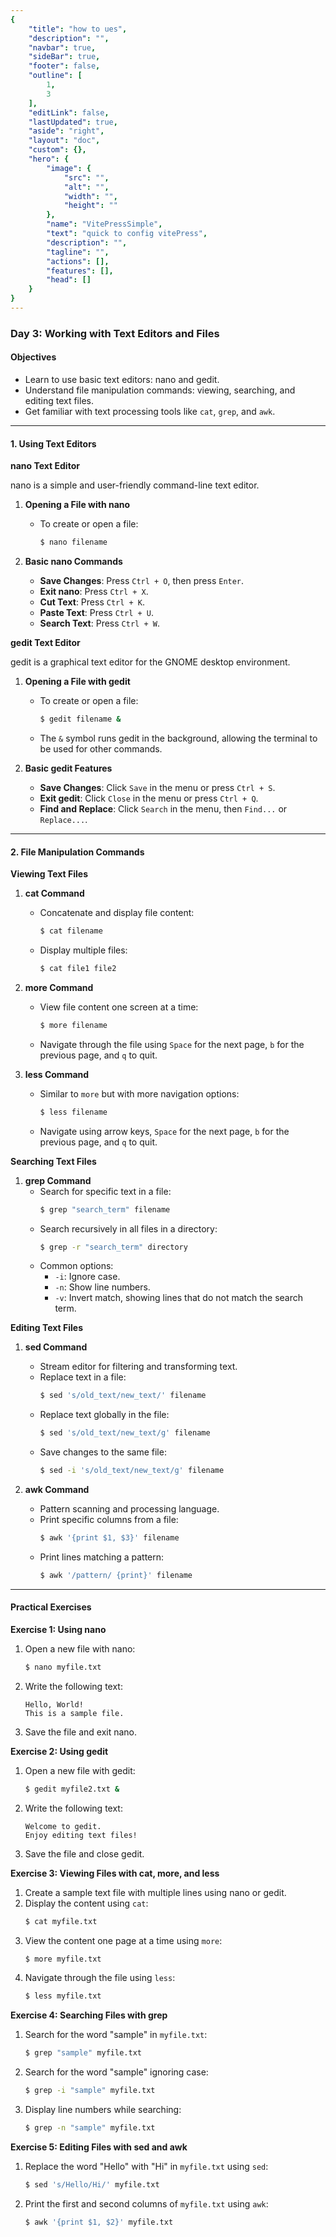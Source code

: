 ```yaml
---
{
    "title": "how to ues",
    "description": "",
    "navbar": true,
    "sideBar": true,
    "footer": false,
    "outline": [
        1,
        3
    ],
    "editLink": false,
    "lastUpdated": true,
    "aside": "right",
    "layout": "doc",
    "custom": {},
    "hero": {
        "image": {
            "src": "",
            "alt": "",
            "width": "",
            "height": ""
        },
        "name": "VitePressSimple",
        "text": "quick to config vitePress",
        "description": "",
        "tagline": "",
        "actions": [],
        "features": [],
        "head": []
    }
}
---
```


### Day 3: Working with Text Editors and Files

#### Objectives

- Learn to use basic text editors: nano and gedit.
- Understand file manipulation commands: viewing, searching, and editing text files.
- Get familiar with text processing tools like `cat`, `grep`, and `awk`.

---

#### 1. Using Text Editors

**nano Text Editor**

nano is a simple and user-friendly command-line text editor.

1. **Opening a File with nano**

   - To create or open a file:
     ```bash
     $ nano filename
     ```
2. **Basic nano Commands**

   - **Save Changes**: Press `Ctrl + O`, then press `Enter`.
   - **Exit nano**: Press `Ctrl + X`.
   - **Cut Text**: Press `Ctrl + K`.
   - **Paste Text**: Press `Ctrl + U`.
   - **Search Text**: Press `Ctrl + W`.

**gedit Text Editor**

gedit is a graphical text editor for the GNOME desktop environment.

1. **Opening a File with gedit**

   - To create or open a file:
     ```bash
     $ gedit filename &
     ```
   - The `&` symbol runs gedit in the background, allowing the terminal to be used for other commands.
2. **Basic gedit Features**

   - **Save Changes**: Click `Save` in the menu or press `Ctrl + S`.
   - **Exit gedit**: Click `Close` in the menu or press `Ctrl + Q`.
   - **Find and Replace**: Click `Search` in the menu, then `Find...` or `Replace...`.

---

#### 2. File Manipulation Commands

**Viewing Text Files**

1. **cat Command**

   - Concatenate and display file content:
     ```bash
     $ cat filename
     ```
   - Display multiple files:
     ```bash
     $ cat file1 file2
     ```
2. **more Command**

   - View file content one screen at a time:
     ```bash
     $ more filename
     ```
   - Navigate through the file using `Space` for the next page, `b` for the previous page, and `q` to quit.
3. **less Command**

   - Similar to `more` but with more navigation options:
     ```bash
     $ less filename
     ```
   - Navigate using arrow keys, `Space` for the next page, `b` for the previous page, and `q` to quit.

**Searching Text Files**

1. **grep Command**
   - Search for specific text in a file:
     ```bash
     $ grep "search_term" filename
     ```
   - Search recursively in all files in a directory:
     ```bash
     $ grep -r "search_term" directory
     ```
   - Common options:
     - `-i`: Ignore case.
     - `-n`: Show line numbers.
     - `-v`: Invert match, showing lines that do not match the search term.

**Editing Text Files**

1. **sed Command**

   - Stream editor for filtering and transforming text.
   - Replace text in a file:
     ```bash
     $ sed 's/old_text/new_text/' filename
     ```
   - Replace text globally in the file:
     ```bash
     $ sed 's/old_text/new_text/g' filename
     ```
   - Save changes to the same file:
     ```bash
     $ sed -i 's/old_text/new_text/g' filename
     ```
2. **awk Command**

   - Pattern scanning and processing language.
   - Print specific columns from a file:
     ```bash
     $ awk '{print $1, $3}' filename
     ```
   - Print lines matching a pattern:
     ```bash
     $ awk '/pattern/ {print}' filename
     ```

---

#### Practical Exercises

**Exercise 1: Using nano**

1. Open a new file with nano:
   ```bash
   $ nano myfile.txt
   ```
2. Write the following text:
   ```
   Hello, World!
   This is a sample file.
   ```
3. Save the file and exit nano.

**Exercise 2: Using gedit**

1. Open a new file with gedit:
   ```bash
   $ gedit myfile2.txt &
   ```
2. Write the following text:
   ```
   Welcome to gedit.
   Enjoy editing text files!
   ```
3. Save the file and close gedit.

**Exercise 3: Viewing Files with cat, more, and less**

1. Create a sample text file with multiple lines using nano or gedit.
2. Display the content using `cat`:
   ```bash
   $ cat myfile.txt
   ```
3. View the content one page at a time using `more`:
   ```bash
   $ more myfile.txt
   ```
4. Navigate through the file using `less`:
   ```bash
   $ less myfile.txt
   ```

**Exercise 4: Searching Files with grep**

1. Search for the word "sample" in `myfile.txt`:
   ```bash
   $ grep "sample" myfile.txt
   ```
2. Search for the word "sample" ignoring case:
   ```bash
   $ grep -i "sample" myfile.txt
   ```
3. Display line numbers while searching:
   ```bash
   $ grep -n "sample" myfile.txt
   ```

**Exercise 5: Editing Files with sed and awk**

1. Replace the word "Hello" with "Hi" in `myfile.txt` using `sed`:
   ```bash
   $ sed 's/Hello/Hi/' myfile.txt
   ```
2. Print the first and second columns of `myfile.txt` using `awk`:
   ```bash
   $ awk '{print $1, $2}' myfile.txt
   ```
